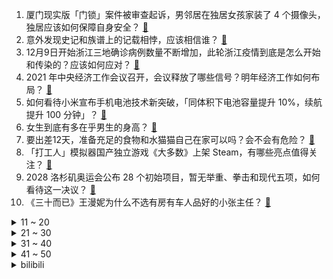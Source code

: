 1. 厦门现实版「门锁」案件被审查起诉，男邻居在独居女孩家装了 4 个摄像头，独居应该如何保障自身安全？ [:link:](https://www.zhihu.com/question/505062503)
2. 意外发现史记和族谱上的记载相悖，应该相信谁？ [:link:](https://www.zhihu.com/question/504670127)
3. 12月9日开始浙江三地确诊病例数量不断增加，此轮浙江疫情到底是怎么开始和传染的？应该如何应对？ [:link:](https://www.zhihu.com/question/504609466)
4. 2021 年中央经济工作会议召开，会议释放了哪些信号？明年经济工作如何布局？ [:link:](https://www.zhihu.com/question/505144306)
5. 如何看待小米宣布手机电池技术新突破，「同体积下电池容量提升 10%，续航提升 100 分钟」？ [:link:](https://www.zhihu.com/question/505152250)
6. 女生到底有多在乎男生的身高？ [:link:](https://www.zhihu.com/question/285460204)
7. 要出差12天，准备充足的食物和水猫猫自己在家可以吗？会不会有危险？ [:link:](https://www.zhihu.com/question/56685153)
8. 「打工人」模拟器国产独立游戏《大多数》上架 Steam，有哪些亮点值得关注？ [:link:](https://www.zhihu.com/question/504379982)
9. 2028 洛杉矶奥运会公布 28 个初始项目，暂无举重、拳击和现代五项，如何看待这一决议？ [:link:](https://www.zhihu.com/question/505034710)
10. 《三十而已》王漫妮为什么不选有房有车人品好的小张主任？ [:link:](https://www.zhihu.com/question/499782129)
<details>
<summary>11 ~ 20</summary>

11. 白色连裤袜适合搭配哪种裙子？ [:link:](https://www.zhihu.com/question/502319778)
12. 现在筋膜枪还挺火啊，想问真的有用吗？ [:link:](https://www.zhihu.com/question/354058973)
13. 你去过风景最美的城市是哪里？ [:link:](https://www.zhihu.com/question/504120830)
14. 为什么网上很火的日式三分离卫生间，实际却很少有人做？ [:link:](https://www.zhihu.com/question/358076012)
15. 出门经常要带 iPad，但是 iPad 不怎么方便携带，有推荐的小背包吗，大家平时都是怎么带出门的呀？ [:link:](https://www.zhihu.com/question/470048203)
16. 福奇称奥密克戎毒性可能偏低 ，南非报告显示大多数患者不需要依赖氧气治疗，这意味着什么？ [:link:](https://www.zhihu.com/question/504232899)
17. 当选 7 小时后辞职的瑞典首相再次当选，是什么原因导致的？反映了哪些问题？ [:link:](https://www.zhihu.com/question/502534599)
18. 普通年轻人工资不高为什么还花钱大手大脚成月光族？ [:link:](https://www.zhihu.com/question/501622321)
19. 雪梨被曝不给员工交社保，多家关联公司注销，这会面临哪些处罚？ [:link:](https://www.zhihu.com/question/504976365)
20. 《英雄联盟》召唤师技能传送调整为「14 分钟前无法对小兵及眼位使用」会给游戏/职业赛场带来哪些变化？ [:link:](https://www.zhihu.com/question/504622775)
</details>
<details>
<summary>21 ~ 30</summary>

21. 立陶宛总统邀美国永久驻军，认为这对该地区的威慑和安全「最有效果」，后续将如何发展？ [:link:](https://www.zhihu.com/question/505077631)
22. 国足世界排名为什么这么高？ [:link:](https://www.zhihu.com/question/503367780)
23. 4885 份「出生证明」被盗，会对社会造成什么影响，该案重启调查是否会对寻找被拐儿童起到重要作用？ [:link:](https://www.zhihu.com/question/504543653)
24. 三四线城市，有双休，每天工作 8 个小时，月薪 4000，这样的工作好找吗？ [:link:](https://www.zhihu.com/question/504150297)
25. 河南驻马店天降陨石吸引全国寻宝人，靠陨石「致富」靠谱吗？这到底是什么陨石？ [:link:](https://www.zhihu.com/question/504686527)
26. 唐山交警执法遇酒驾司机突然停播，警方通报「涉事交警辅警已停职」，事件背后的原因可能是怎样的？ [:link:](https://www.zhihu.com/question/504836167)
27. 妻子照顾大姨获赠一套房，丈夫出轨后要平分妻子继承的房产，如何从法律角度评判这件事？ [:link:](https://www.zhihu.com/question/504791641)
28. 孩子问，《西游记》里唐僧肉真的可以长生不老吗？妖精为什么不去偷人参果呢？这样似乎更简单？ [:link:](https://www.zhihu.com/question/504205186)
29. 如何评价由赵丽颖、肖央、董子健领衔主演的《谁是凶手》？会是今年悬疑剧的爆款吗？ [:link:](https://www.zhihu.com/question/503130436)
30. 亲戚叫不要读大专早点去打工好怎么办？ [:link:](https://www.zhihu.com/question/486286306)
</details>
<details>
<summary>31 ~ 40</summary>

31. 怎么改变自己那种怂怂懦弱的气质？ [:link:](https://www.zhihu.com/question/494092149)
32. 男朋友不愿意穿西装怎么办? [:link:](https://www.zhihu.com/question/502812763)
33. 如果龙骑士不是听骑士，而是听龙的话，骑士有什么用？ [:link:](https://www.zhihu.com/question/494447159)
34. 如何看待log4j2远程代码执行漏洞? [:link:](https://www.zhihu.com/question/505025655)
35. 如果《云图计划》比《明日方舟》更早上线，能否获得《明日方舟》当初的成绩？ [:link:](https://www.zhihu.com/question/503817270)
36. 如何评价《圆桌派》第五季第十一期之基因—尹烨？ [:link:](https://www.zhihu.com/question/503237360)
37. 为什么《火影忍者》中团藏不喜欢收集白眼？ [:link:](https://www.zhihu.com/question/504061866)
38. 如何看待刘雨昕新专辑《XANADU》使用了非遗苗秀封面？ [:link:](https://www.zhihu.com/question/505041973)
39. 怎样看待七海 Nana7mi在处理与众二创作者关系的做法？ [:link:](https://www.zhihu.com/question/502299137)
40. 刚步入职场，情商比能力还重要吗？ [:link:](https://www.zhihu.com/question/501421591)
</details>
<details>
<summary>41 ~ 50</summary>

41. 容祖儿和阿 Sa 在《因为是朋友呀》第二期中谈及贵人罗文时哽咽，成长中遇到的贵人对你人生改变有多大？ [:link:](https://www.zhihu.com/question/505041434)
42. 怎么回答孩子「为什么背会的古诗会忘记，但骑自行车的方法却不会」？ [:link:](https://www.zhihu.com/question/500042910)
43. 领导到底是喜欢加班少工作效率高，还是喜欢效率低经常加班的员工？ [:link:](https://www.zhihu.com/question/504130103)
44. 对于考公务员有什么建议和感想吗？ [:link:](https://www.zhihu.com/question/501610064)
45. 法医在什么时候会感到害怕？ [:link:](https://www.zhihu.com/question/385085946)
46. 高中作文写不出深度怎么办？ [:link:](https://www.zhihu.com/question/279645763)
47. 如果可以移动办公，最需要被满足的是什么？ [:link:](https://www.zhihu.com/question/38623888)
48. 今冬有哪些美食新品，堪称吃货们的「宝藏清单」？ [:link:](https://www.zhihu.com/question/504923116)
49. 你所在的城市有哪些泡温泉的好去处？ [:link:](https://www.zhihu.com/question/503416731)
50. 到底相爱重要还是合适重要？ [:link:](https://www.zhihu.com/question/503031566)
</details><details>
<summary>bilibili</summary>

1. 那天我戴着头套排队做核酸……社死了但没完全社死 [:link:](//www.bilibili.com/video/BV1WL4y1H71G)
2. 【昭和美人】最是人间留不住 朱颜辞镜花辞树 [:link:](//www.bilibili.com/video/BV1PY411x7qg)
3. 《女心理师》吹上天了也是一部烂剧！！！ [:link:](//www.bilibili.com/video/BV1GF411z7z4)
4. TGA2021《原神》参选视频 [:link:](//www.bilibili.com/video/BV1tR4y1s77j)
5. 【奇妙的知识增加了】神奇套被罩之术！ [:link:](//www.bilibili.com/video/BV12341147La)
6. 【AE教程+PR教程800集】学不会退出后期圈！呕心沥血整理，求支持~ [:link:](//www.bilibili.com/video/BV1P44y1a7SX)
7. 美国工程师在树林里能搓出啥？【硬核狠人19】 [:link:](//www.bilibili.com/video/BV1Z341147jN)
8. 2022年最值得期待的10款游戏，品质炸裂，精品神作！ [:link:](//www.bilibili.com/video/BV12Q4y1e7SX)
9. 史上最离谱随机挑战！居然随机到48一晚的酒店？ [:link:](//www.bilibili.com/video/BV1z34y1X7yu)
10. 算命先生10：愿得此身长报国，何须生入玉门关 [:link:](//www.bilibili.com/video/BV1r341147Af)
<details>
<summary>11 ~ 20</summary>

11. 湖南妹子宅家自制爆辣鸡翅，入口的瞬间，痛并快乐着~ [:link:](//www.bilibili.com/video/BV1rQ4y1e7NS)
12. 人 间 不 清 醒 [:link:](//www.bilibili.com/video/BV1eb4y1i7q1)
13. 13min背完肖四大题：马原篇【空卡带背/考研政治】 [:link:](//www.bilibili.com/video/BV1U34y1R713)
14. 我真的不允许有人没看过西南医科大学宿舍楼的猫吵架 [:link:](//www.bilibili.com/video/BV1Ng411P7sz)
15. 【刘醒梁非凡合体】反 啵 风 暴 [:link:](//www.bilibili.com/video/BV1Y44y1a7Qi)
16. 这是我今年最幸福的视频 [:link:](//www.bilibili.com/video/BV1nF411z7uQ)
17. cctv里出现的胖头鱼 [:link:](//www.bilibili.com/video/BV1Yg411P7hy)
18. 不 要 吹 挑 战（最后一期） [:link:](//www.bilibili.com/video/BV1uY411x78h)
19. 48小时烤了100人吃的肉，别再说你们吃不到了 [:link:](//www.bilibili.com/video/BV1gP4y1G7rL)
20. 《 风 情 万 种 》 [:link:](//www.bilibili.com/video/BV1jq4y1q79G)
</details>
<details>
<summary>21 ~ 30</summary>

21. 散兵：鸡 汤 来 咯 ！【原神名场面】 [:link:](//www.bilibili.com/video/BV1WL4y1H7nA)
22. 世界上另一个我【阅片无数Ⅱ 30】 [:link:](//www.bilibili.com/video/BV1zR4y1s7fH)
23. 边境查车，毒贩扔出手榴弹！！！纪录疫情下的广西边境... [:link:](//www.bilibili.com/video/BV1iq4y1z7UK)
24. 葫芦娃上西天取经？葫芦兄弟全新动画来袭，一秒带你回到童年！ [:link:](//www.bilibili.com/video/BV1XM4y1w7bt)
25. 夏日入侵企画 - 《人生浪费指南》MV [:link:](//www.bilibili.com/video/BV1Dr4y1S7wj)
26. 【时代少年团】《这福气给你要不要》之决战潮流之巅 [:link:](//www.bilibili.com/video/BV1Wr4y1X7Vy)
27. A手一周年祝贺，嘉心糖填词翻唱《孤勇者》 [:link:](//www.bilibili.com/video/BV1wi4y1d7Nc)
28. 流浪猫康复后紧紧抱住小姐姐，不愿离开 [:link:](//www.bilibili.com/video/BV19U4y1N7oc)
29. 孤独本是人生常态 [:link:](//www.bilibili.com/video/BV14Q4y1e7US)
30. 我的老板是琼瑶剧爱好者 [:link:](//www.bilibili.com/video/BV1bq4y1q7Yh)
</details>
<details>
<summary>31 ~ 40</summary>

31. 豆瓣满屏夸赞却没人看，我必须抢救一下，这部关乎300万人的电影！【记录伟大系列07】 [:link:](//www.bilibili.com/video/BV16U4y1N7WC)
32. 我们都兑现了婚礼上的诺言 [:link:](//www.bilibili.com/video/BV1QL4y1n7DY)
33. 美国火车干饭指南，和中国高铁有多大区别？36小时美国火车体验 [:link:](//www.bilibili.com/video/BV1sR4y1s7E8)
34. 【《筐出未来》大电影预告】守护者队全员亮相：2022大年初一，该我们上场了！ [:link:](//www.bilibili.com/video/BV19r4y1S7wT)
35. 蟹蟹，有被帅到 [:link:](//www.bilibili.com/video/BV13S4y197Jz)
36. 2021 有 爱 瞬 间 [:link:](//www.bilibili.com/video/BV1hg411P7sp)
37. 您这幅古画挺废墨的吧…… [:link:](//www.bilibili.com/video/BV1sZ4y197pr)
38. 久等了！B站首个8K视频来了，追寻最美中国星 [:link:](//www.bilibili.com/video/BV1KS4y197BN)
39. Hi！我是迈克尔莱维特！世界需要年轻科学家！所以我来B站和年轻人在一起 [:link:](//www.bilibili.com/video/BV1AL411E7mL)
40. ''对付凶宅最好的办法'' [:link:](//www.bilibili.com/video/BV15S4y1978o)
</details>
<details>
<summary>41 ~ 50</summary>

41. 美国国内投毒史（上）：投起毒来，我连自己人都不放过【懂点儿啥】 [:link:](//www.bilibili.com/video/BV1LS4y197z4)
42. 代练：咱俩谁才是刺客！？3级日女瞬秒AD！ [:link:](//www.bilibili.com/video/BV1Y44y1a7EA)
43. 【猛男版】国王排名OP舞蹈 [:link:](//www.bilibili.com/video/BV1uL411E7ed)
44. 印度街头吃老式棉花糖 [:link:](//www.bilibili.com/video/BV1Er4y1X7rG)
45. 【界碑】今天，是他20岁的生日… [:link:](//www.bilibili.com/video/BV1ag411P7pp)
46. 《 二 次 元 土 拨 鼠 劝 架 》 [:link:](//www.bilibili.com/video/BV1mL41177tL)
47. 皇帝一年要吃200顿？没煮熟胖老头就急着往嘴里塞【就得这么晚-07南门天下】 [:link:](//www.bilibili.com/video/BV1Eg411P7eZ)
48. 犀利！联合国峰会上，他点出了贫困的真问题 [:link:](//www.bilibili.com/video/BV1Yq4y1z7rt)
49. 一天顺德vlog！ 老夫老妻的旅游日常~ [:link:](//www.bilibili.com/video/BV1H44y1a7Kp)
50. 全世界都在讲《璃月话》 [:link:](//www.bilibili.com/video/BV19P4y137Sd)
</details>
<details>
<summary>51 ~ 60</summary>

51. 峡谷飞人世界记录：5.4秒绕峡谷一圈！“只要是启封的秘籍赢，就行了”！！ [:link:](//www.bilibili.com/video/BV1Qb4y1B7bc)
52. 【兰大 当我的朋友翘课被抓老师在线打电话这件事】 [:link:](//www.bilibili.com/video/BV1vU4y1N7qa)
53. 人生一串请我到我家楼下吃了顿烧烤！白嫖的就是好吃！ [:link:](//www.bilibili.com/video/BV1ni4y1Z7Ys)
54. B站的朋友们，大家好！我是爱德华莫泽，我真的来了！ [:link:](//www.bilibili.com/video/BV1s34y1X7mt)
55. 【苏星河】支付宝的正确用法，和你想的完全不同 [:link:](//www.bilibili.com/video/BV14Z4y197Yp)
56. B站弹幕刷爆的23首神曲！你能忍住不发弹幕？ [:link:](//www.bilibili.com/video/BV1ZM4y1w7o5)
57. 十几斤的大猫，谁来了都想撸两下，不撸还不愿意！ [:link:](//www.bilibili.com/video/BV1bg411P74i)
58. 当你的学校装上了车速检测 [:link:](//www.bilibili.com/video/BV1yL41177a8)
59. 人世间的情感总是于无声处爆裂 [:link:](//www.bilibili.com/video/BV1n34y1X7M7)
60. 北方人的童年VS南方人的童年 [:link:](//www.bilibili.com/video/BV1fS4y1X7cf)
</details>
<details>
<summary>61 ~ 70</summary>

61. 在纸上看电影：闭关37天，爆肝手绘700张画，完成一段星爷的搞笑喜剧 [:link:](//www.bilibili.com/video/BV1XP4y137EE)
62. 万物皆有灵！小姐姐遇到经常投喂的流浪狗，狗狗主动把自己的孩子带来给她看。 [:link:](//www.bilibili.com/video/BV1iQ4y1e7cV)
63. 【4K60FPS】五月天《你不是真正的快乐》核能现场！重新开始活着！ [:link:](//www.bilibili.com/video/BV1h341147Et)
64. 【战双帕弥什】新版本「游云鲸梦」PV公开 [:link:](//www.bilibili.com/video/BV12L41177eb)
65. 【1001个视频】你是谁？为什么出现在我的首页？ [:link:](//www.bilibili.com/video/BV1CU4y1N7rJ)
66. 看懂这个视频，保证你升职加薪 [:link:](//www.bilibili.com/video/BV1kq4y1z7sJ)
67. 【原神整活】阿贝多：我只是加了亿点细节（写实） [:link:](//www.bilibili.com/video/BV13Y411x7YD)
68. 生腌特大棘突猛虾蛄，比手臂还粗还长，生腌界的天花板 [:link:](//www.bilibili.com/video/BV1Z34114781)
69. 史上最奇葩日本电视台！恶搞议员、无视天皇，却年年收视第一？ [:link:](//www.bilibili.com/video/BV1Wg411P7UT)
70. 华农兄弟：突然想吃竹笋，挖个来炖鸡，味道还可以哦 [:link:](//www.bilibili.com/video/BV1Ea411r7v4)
</details>
<details>
<summary>71 ~ 80</summary>

71. 十年前跳的，献丑了各位。 [:link:](//www.bilibili.com/video/BV1cF411z711)
72. 央视评“黑制服”抢老人甘蔗：执法岂能外包？问责不能轻放！ [:link:](//www.bilibili.com/video/BV1LF411z7fh)
73. “买挂吗？无人驾驶载具！”【BUG快乐阴人流 番外篇】 [:link:](//www.bilibili.com/video/BV1zM4y1w72W)
74. 【没啥用科技】星际发布会-太阳系通勤指南 [:link:](//www.bilibili.com/video/BV1gY411x7Mj)
75. 我永远都忘不了银行经理看我的表情 [:link:](//www.bilibili.com/video/BV1TY411x7b2)
76. 仙女就该回仙境，这很正常 [:link:](//www.bilibili.com/video/BV12U4y1N7nR)
77. 「小白」 首发骁龙8！moto edge X30测评：到底还热么？ [:link:](//www.bilibili.com/video/BV1ab4y1i72T)
78. 【半佛】王者荣耀，不懂moba [:link:](//www.bilibili.com/video/BV1Xb4y1B71w)
79. 细读经典：当年上映时票房惨得一批，被严重忽视的科幻神作《千钧一发》 [:link:](//www.bilibili.com/video/BV1zP4y137Vx)
80. 那个卧底百次的缉毒英雄，遭到了最恶毒的报复... [:link:](//www.bilibili.com/video/BV1KS4y197kV)
</details>
<details>
<summary>81 ~ 90</summary>

81. 【老E】单挑外挂是一种什么样的体验 [:link:](//www.bilibili.com/video/BV1fr4y1S76d)
82. 【羊巴鲁】替 身 使 者 [:link:](//www.bilibili.com/video/BV1pb4y1i77b)
83. 黑虎阿鼠大战蛇老大！ [:link:](//www.bilibili.com/video/BV1zh411x7Lf)
84. “卑微甲方”在线还价，爱了爱了 [:link:](//www.bilibili.com/video/BV1yL41177qd)
85. 烤 肉 天 花 板 [:link:](//www.bilibili.com/video/BV17q4y1q7MQ)
86. 【焕白功课】长期熬夜？痘印暗沉？冬季如何快速焕亮的功课，来喽！ [:link:](//www.bilibili.com/video/BV1Vi4y1Z7Jc)
87. 人类越幸福地位越高的未来世界？这款游戏脑洞大开！ [:link:](//www.bilibili.com/video/BV1wi4y1d7fR)
88. 危！背着女友做超长美甲逃避家务！她生气直接把我锁厕所里了？ [:link:](//www.bilibili.com/video/BV17F411z7er)
89. 土木工程VS卖猪肘 [:link:](//www.bilibili.com/video/BV1XR4y1s7dz)
90. 嗨！我是乔治！初次见面，这份自我介绍B站的朋友看看行不行？ [:link:](//www.bilibili.com/video/BV1pQ4y1e7BC)
</details>
<details>
<summary>91 ~ 100</summary>

91. 在国际航班上协助空姐紧急救援 一切的训练都是为了实战 [:link:](//www.bilibili.com/video/BV1yU4y1N7Hh)
92. 我妈二十多年前的基层演出视频 [:link:](//www.bilibili.com/video/BV1HM4y1A7D1)
93. 【罗翔】难辨真伪！AI换脸深度伪造犯法吗？ [:link:](//www.bilibili.com/video/BV1RY411p7Yq)
94. Hi，我是暖暖！我来B站啦~ [:link:](//www.bilibili.com/video/BV11q4y1z75v)
95. 真·黑暗料理，一只烧鹅干掉我2000多，真的好吃吗? [:link:](//www.bilibili.com/video/BV1Kr4y1X7fq)
96. 当轮到你做PPT报告，但离下课只有三分钟的时候 [:link:](//www.bilibili.com/video/BV1rg411P7fa)
97. 长春女子供陌生女孩读大学 5年后收到包裹打开一看当场愣了 网友：这是传承的善良！ [:link:](//www.bilibili.com/video/BV1gg411P7kb)
98. 医 大 穿 山 甲——闹铃来了 [:link:](//www.bilibili.com/video/BV1kL41177aG)
99. 什 么 叫 悠 悠 球？ 血 条 消 失 术？ [:link:](//www.bilibili.com/video/BV1qS4y1D72A)
100. 卧槽，这也太沉浸了吧 [:link:](//www.bilibili.com/video/BV1Vq4y1z7h6)
</details></details>